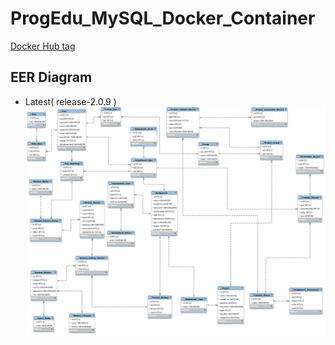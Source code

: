 # ProgEdu_MySQL_Docker_Container

[Docker Hub tag](https://hub.docker.com/r/fcumselab/fcu-progedu-mysql/tags)

## EER Diagram
* Latest( release-2.0.9 )
![](/EER/2.0.9/workbrench_export.png)

